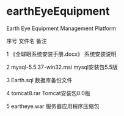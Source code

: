 # earthEyeEquipment
Earth Eye Equipment Management Platform

序号	文件名	备注

1	《全球眼系统安装手册.docx》	系统安装说明

2	mysql-5.5.37-win32.msi	mysql安装包5.5版

3	Earth.sql	数据库备份文件

4	tomcat8.rar	Tomcat安装包8.0版

5	eartheye.war	服务器应用程序压缩包
